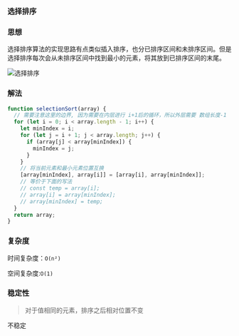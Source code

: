 ### 选择排序

### 思想

选择排序算法的实现思路有点类似插入排序，也分已排序区间和未排序区间。但是选择排序每次会从未排序区间中找到最小的元素，将其放到已排序区间的末尾。

<img :src="$withBase('/选择排序.gif')" alt="选择排序" />

### 解法

```js
function selectionSort(array) {
  // 需要注意这里的边界, 因为需要在内层进行 i+1后的循环，所以外层需要 数组长度-1
  for (let i = 0; i < array.length - 1; i++) {
    let minIndex = i;
    for (let j = i + 1; j < array.length; j++) {
      if (array[j] < array[minIndex]) {
        minIndex = j;
      }
    }
    // 将当前元素和最小元素位置互换
    [array[minIndex], array[i]] = [array[i], array[minIndex]];
    // 等价于下面的写法
    // const temp = array[i];
    // array[i] = array[minIndex];
    // array[minIndex] = temp;
  }
  return array;
}
```

### 复杂度

时间复杂度：`O(n²)`

空间复杂度:`O(1)`

### 稳定性

> 对于值相同的元素，排序之后相对位置不变

不稳定
